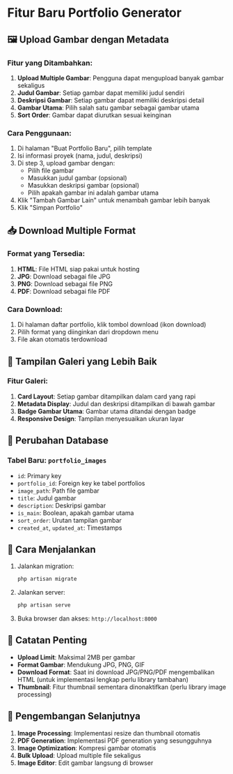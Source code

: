 # Fitur Baru Portfolio Generator

## 🖼️ Upload Gambar dengan Metadata

### Fitur yang Ditambahkan:
1. **Upload Multiple Gambar**: Pengguna dapat mengupload banyak gambar sekaligus
2. **Judul Gambar**: Setiap gambar dapat memiliki judul sendiri
3. **Deskripsi Gambar**: Setiap gambar dapat memiliki deskripsi detail
4. **Gambar Utama**: Pilih salah satu gambar sebagai gambar utama
5. **Sort Order**: Gambar dapat diurutkan sesuai keinginan

### Cara Penggunaan:
1. Di halaman "Buat Portfolio Baru", pilih template
2. Isi informasi proyek (nama, judul, deskripsi)
3. Di step 3, upload gambar dengan:
   - Pilih file gambar
   - Masukkan judul gambar (opsional)
   - Masukkan deskripsi gambar (opsional)
   - Pilih apakah gambar ini adalah gambar utama
4. Klik "Tambah Gambar Lain" untuk menambah gambar lebih banyak
5. Klik "Simpan Portfolio"

## 📥 Download Multiple Format

### Format yang Tersedia:
1. **HTML**: File HTML siap pakai untuk hosting
2. **JPG**: Download sebagai file JPG
3. **PNG**: Download sebagai file PNG  
4. **PDF**: Download sebagai file PDF

### Cara Download:
1. Di halaman daftar portfolio, klik tombol download (ikon download)
2. Pilih format yang diinginkan dari dropdown menu
3. File akan otomatis terdownload

## 🎨 Tampilan Galeri yang Lebih Baik

### Fitur Galeri:
1. **Card Layout**: Setiap gambar ditampilkan dalam card yang rapi
2. **Metadata Display**: Judul dan deskripsi ditampilkan di bawah gambar
3. **Badge Gambar Utama**: Gambar utama ditandai dengan badge
4. **Responsive Design**: Tampilan menyesuaikan ukuran layar

## 🔧 Perubahan Database

### Tabel Baru: `portfolio_images`
- `id`: Primary key
- `portfolio_id`: Foreign key ke tabel portfolios
- `image_path`: Path file gambar
- `title`: Judul gambar
- `description`: Deskripsi gambar
- `is_main`: Boolean, apakah gambar utama
- `sort_order`: Urutan tampilan gambar
- `created_at`, `updated_at`: Timestamps

## 🚀 Cara Menjalankan

1. Jalankan migration:
   ```bash
   php artisan migrate
   ```

2. Jalankan server:
   ```bash
   php artisan serve
   ```

3. Buka browser dan akses: `http://localhost:8000`

## 📝 Catatan Penting

- **Upload Limit**: Maksimal 2MB per gambar
- **Format Gambar**: Mendukung JPG, PNG, GIF
- **Download Format**: Saat ini download JPG/PNG/PDF mengembalikan HTML (untuk implementasi lengkap perlu library tambahan)
- **Thumbnail**: Fitur thumbnail sementara dinonaktifkan (perlu library image processing)

## 🔮 Pengembangan Selanjutnya

1. **Image Processing**: Implementasi resize dan thumbnail otomatis
2. **PDF Generation**: Implementasi PDF generation yang sesungguhnya
3. **Image Optimization**: Kompresi gambar otomatis
4. **Bulk Upload**: Upload multiple file sekaligus
5. **Image Editor**: Edit gambar langsung di browser
